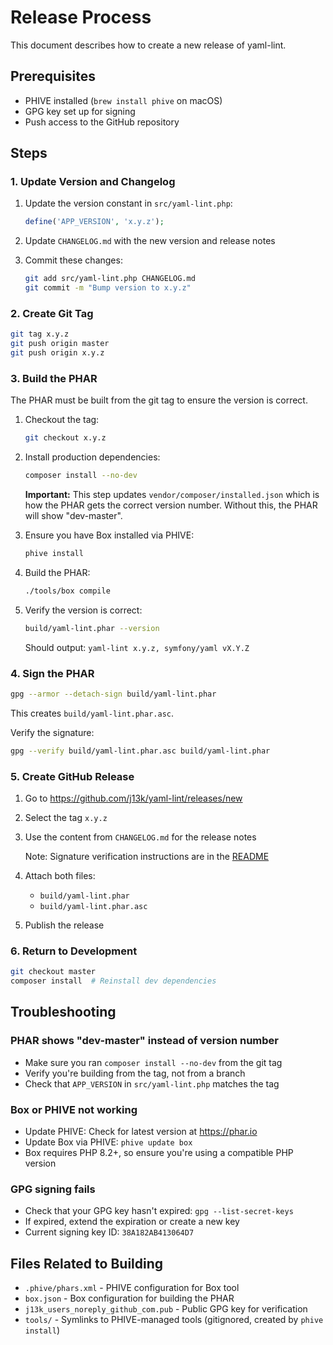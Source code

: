 # Release Process

This document describes how to create a new release of yaml-lint.

## Prerequisites

- PHIVE installed (`brew install phive` on macOS)
- GPG key set up for signing
- Push access to the GitHub repository

## Steps

### 1. Update Version and Changelog

1. Update the version constant in `src/yaml-lint.php`:

   ```php
   define('APP_VERSION', 'x.y.z');
   ```

2. Update `CHANGELOG.md` with the new version and release notes

3. Commit these changes:

   ```bash
   git add src/yaml-lint.php CHANGELOG.md
   git commit -m "Bump version to x.y.z"
   ```

### 2. Create Git Tag

```bash
git tag x.y.z
git push origin master
git push origin x.y.z
```

### 3. Build the PHAR

The PHAR must be built from the git tag to ensure the version is correct.

1. Checkout the tag:

   ```bash
   git checkout x.y.z
   ```

2. Install production dependencies:

   ```bash
   composer install --no-dev
   ```

   **Important:** This step updates `vendor/composer/installed.json` which is how the PHAR gets the correct version number. Without this, the PHAR will show "dev-master".

3. Ensure you have Box installed via PHIVE:

   ```bash
   phive install
   ```

4. Build the PHAR:

   ```bash
   ./tools/box compile
   ```

5. Verify the version is correct:

   ```bash
   build/yaml-lint.phar --version
   ```

   Should output: `yaml-lint x.y.z, symfony/yaml vX.Y.Z`

### 4. Sign the PHAR

```bash
gpg --armor --detach-sign build/yaml-lint.phar
```

This creates `build/yaml-lint.phar.asc`.

Verify the signature:

```bash
gpg --verify build/yaml-lint.phar.asc build/yaml-lint.phar
```

### 5. Create GitHub Release

1. Go to <https://github.com/j13k/yaml-lint/releases/new>

2. Select the tag `x.y.z`

3. Use the content from `CHANGELOG.md` for the release notes

   Note: Signature verification instructions are in the [README](README.md#verifying-signatures)

4. Attach both files:
   - `build/yaml-lint.phar`
   - `build/yaml-lint.phar.asc`

5. Publish the release

### 6. Return to Development

```bash
git checkout master
composer install  # Reinstall dev dependencies
```

## Troubleshooting

### PHAR shows "dev-master" instead of version number

- Make sure you ran `composer install --no-dev` from the git tag
- Verify you're building from the tag, not from a branch
- Check that `APP_VERSION` in `src/yaml-lint.php` matches the tag

### Box or PHIVE not working

- Update PHIVE: Check for latest version at <https://phar.io>
- Update Box via PHIVE: `phive update box`
- Box requires PHP 8.2+, so ensure you're using a compatible PHP version

### GPG signing fails

- Check that your GPG key hasn't expired: `gpg --list-secret-keys`
- If expired, extend the expiration or create a new key
- Current signing key ID: `38A182AB413064D7`

## Files Related to Building

- `.phive/phars.xml` - PHIVE configuration for Box tool
- `box.json` - Box configuration for building the PHAR
- `j13k_users_noreply_github_com.pub` - Public GPG key for verification
- `tools/` - Symlinks to PHIVE-managed tools (gitignored, created by `phive install`)

